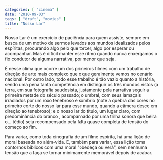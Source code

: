 ```yaml
---
categories: [ "cinema" ]
date: "2010-09-03"
tags: [ "draft", "movies" ]
title: "Nosso Lar"
---
```

Nosso Lar é um exercício de paciência para quem assiste, sempre
em busca de um motivo de sermos levados aos mundos idealizados pelos
espíritas, procurando algo pelo que torcer, algo por esperar ou
acompanhar. Mas é difícil manter esse ritmo quando nunca enxergamos
o fio condutor de alguma narrativa, por menor que seja.

É nesse clima que ocorre um dos primeiros filmes com um trabalho de
direção de arte mais complexo que o que geralmente vemos no cenário
nacional. Por outro lado, todo esse trabalho é tão vazio quanto a
história, sendo uma pena tanta competência em distinguir os três mundos
vistos (a terra, em sua fotografia saudosista, justamente pela narrativa
seguir a primeira metade do século passado; o umbral, com seus lamaçais
irradiados por um roxo tenebroso e sombrio (note a quebra das cores no
primeiro corte do nosso lar para esse mundo, quando a câmera desce em
direção ao tenebroso); e o nosso lar do título, um lugar claro, com
predominância do branco , acompanhado por uma trilha sonora que beira
o... tédio) seja recompensado pela falta quase completa de tensão do
começo ao fim.

Para variar, como toda cinegrafia de um filme espírita, há uma lição
de moral baseada no além-vida. E, também para variar, essa lição
toma contornos bíblicos com uma moral "obedeça ou verá", sem nenhuma
tensão que a faça se tornar minimamente memorável depois de acabar.
